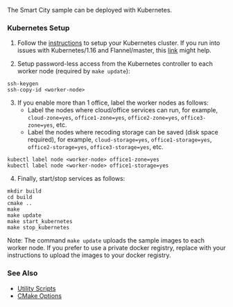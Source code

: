 
The Smart City sample can be deployed with Kubernetes. 

### Kubernetes Setup

1. Follow the [instructions](https://kubernetes.io/docs/setup) to setup your Kubernetes cluster. If you run into issues with Kubernetes/1.16 and Flannel/master, this [link](https://stackoverflow.com/questions/58024643/kubernetes-master-node-not-ready-state) might help.

2. Setup password-less access from the Kubernetes controller to each worker node (required by ```make update```):   

```
ssh-keygen
ssh-copy-id <worker-node>
```

3. If you enable more than 1 office, label the worker nodes as follows:    
    - Label the nodes where cloud/office services can run, for example, ```cloud-zone=yes```, ```office1-zone=yes```, ```office2-zone=yes```, ```office3-zone=yes```, etc.
    - Label the nodes where recoding storage can be saved (disk space required), for example, ```cloud-storage=yes```, ```office1-storage=yes```, ```office2-storage=yes```, ```office3-storage=yes```, etc.

```
kubectl label node <worker-node> office1-zone=yes
kubectl label node <worker-node> office1-storage=yes
```

4. Finally, start/stop services as follows:   

```
mkdir build
cd build
cmake ..
make
make update
make start_kubernetes
make stop_kubernetes
```

Note: The command ```make update``` uploads the sample images to each worker node. If you prefer to use a private docker registry, replace with your instructions to upload the images to your docker registry.   

### See Also 

- [Utility Scripts](../../doc/script.md)   
- [CMake Options](../../doc/cmake.md)
